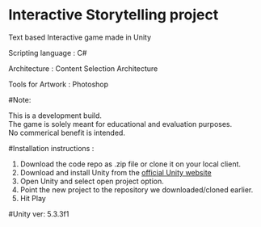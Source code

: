 # Interactive Storytelling project
<p>Text based Interactive game made in Unity</p>
<p>Scripting language : C#</p>
<p>Architecture       : Content Selection Architecture</p>
<p>Tools for Artwork  : Photoshop</p>

#Note: 
<p>This is a development build. 
<br>The game is solely meant for educational and evaluation purposes. 
<br>No commerical benefit is intended.</p>

#Installation instructions : 

1. Download the code repo as .zip file or clone it on your local client.
2. Download and install Unity from the [official Unity website](https://unity3d.com/get-unity)
3. Open Unity and select open project option.
4. Point the new project to the repository we downloaded/cloned earlier.
5. Hit Play

#Unity ver: 5.3.3f1




